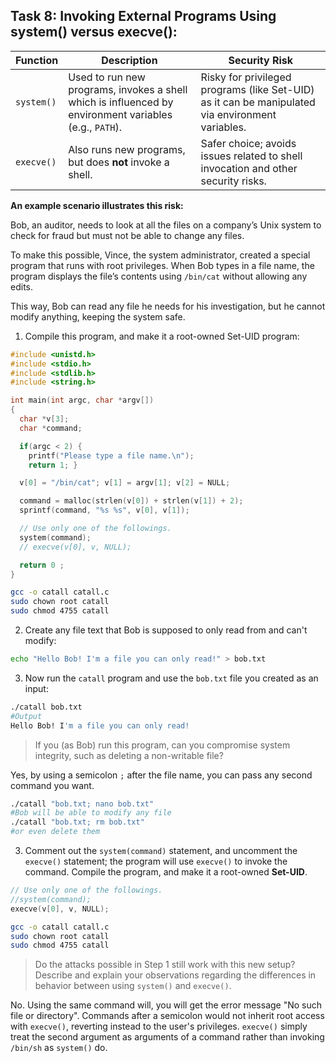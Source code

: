 ## Task 8: Invoking External Programs Using system() versus execve():
| Function   | Description | Security Risk |
|------------|-------------|---------------|
| `system()` | Used to run new programs, invokes a shell which is influenced by environment variables (e.g., `PATH`).   | Risky for privileged programs (like Set-UID) as it can be manipulated via environment variables. |
| `execve()` | Also runs new programs, but does **not** invoke a shell. | Safer choice; avoids issues related to shell invocation and other security risks.|


**An example scenario illustrates this risk:**

Bob, an auditor, needs to look at all the files on a company’s Unix system to check for fraud but must not be able to change any files.

To make this possible, Vince, the system administrator, created a special program that runs with root privileges. When Bob types in a file name, the program displays the file’s contents using `/bin/cat` without allowing any edits.

This way, Bob can read any file he needs for his investigation, but he cannot modify anything, keeping the system safe.

1) Compile this program, and make it a root-owned Set-UID program:
```c
#include <unistd.h>
#include <stdio.h>
#include <stdlib.h>
#include <string.h>

int main(int argc, char *argv[])
{
  char *v[3];
  char *command;

  if(argc < 2) {
    printf("Please type a file name.\n");
    return 1; }

  v[0] = "/bin/cat"; v[1] = argv[1]; v[2] = NULL;

  command = malloc(strlen(v[0]) + strlen(v[1]) + 2);
  sprintf(command, "%s %s", v[0], v[1]);

  // Use only one of the followings.
  system(command);
  // execve(v[0], v, NULL);

  return 0 ;
}
```
```bash
gcc -o catall catall.c
sudo chown root catall
sudo chmod 4755 catall
```
2) Create any file text that Bob is supposed to only read from and can't modify:
```bash
echo "Hello Bob! I'm a file you can only read!" > bob.txt
```
3) Now run the `catall` program and use the `bob.txt` file you created as an input:
```bash
./catall bob.txt
#Output
Hello Bob! I'm a file you can only read!
```

> If you (as Bob) run this program, can you compromise system integrity, such as deleting a non-writable file?

Yes, by using a semicolon `;` after the file name, you can pass any second command you want.

```bash
./catall "bob.txt; nano bob.txt"
#Bob will be able to modify any file
./catall "bob.txt; rm bob.txt"
#or even delete them
```

3) Comment out the `system(command)` statement, and uncomment the `execve()` statement; the program will use `execve()` to invoke the command. Compile the program, and make it a root-owned **Set-UID**.
```c
// Use only one of the followings.
//system(command);
execve(v[0], v, NULL);
```
```bash
gcc -o catall catall.c
sudo chown root catall
sudo chmod 4755 catall
```

> Do the attacks possible in Step 1 still work with this new setup? Describe and explain your observations regarding the differences in behavior between using `system()` and `execve()`.

No. Using the same command will, you will get the error message "No such file or directory". Commands after a semicolon would not inherit root access with `execve()`, reverting instead to the user's privileges. `execve()` simply treat the second argument as arguments of a command rather than invoking `/bin/sh` as `system()` do.